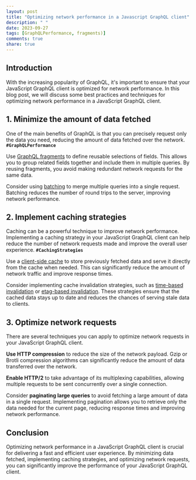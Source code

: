 ```yaml
---
layout: post
title: "Optimizing network performance in a Javascript GraphQL client"
description: " "
date: 2023-09-27
tags: [GraphQLPerformance, fragments)]
comments: true
share: true
---
```


## Introduction

With the increasing popularity of GraphQL, it's important to ensure that your JavaScript GraphQL client is optimized for network performance. In this blog post, we will discuss some best practices and techniques for optimizing network performance in a JavaScript GraphQL client.

## 1. Minimize the amount of data fetched

One of the main benefits of GraphQL is that you can precisely request only the data you need, reducing the amount of data fetched over the network. **`#GraphQLPerformance`**

Use [GraphQL fragments](https://graphql.org/learn/queries/#fragments) to define reusable selections of fields. This allows you to group related fields together and include them in multiple queries. By reusing fragments, you avoid making redundant network requests for the same data.

Consider using [batching](https://graphql.org/learn/best-practices/#batching) to merge multiple queries into a single request. Batching reduces the number of round trips to the server, improving network performance.

## 2. Implement caching strategies

Caching can be a powerful technique to improve network performance. Implementing a caching strategy in your JavaScript GraphQL client can help reduce the number of network requests made and improve the overall user experience. **`#CachingStrategies`**

Use a [client-side cache](https://www.apollographql.com/docs/react/caching/cache-configuration) to store previously fetched data and serve it directly from the cache when needed. This can significantly reduce the amount of network traffic and improve response times.

Consider implementing cache invalidation strategies, such as [time-based invalidation](https://developer.mozilla.org/en-US/docs/Web/HTTP/Headers/Cache-Control) or [etag-based invalidation](https://developer.mozilla.org/en-US/docs/Web/HTTP/Headers/ETag). These strategies ensure that the cached data stays up to date and reduces the chances of serving stale data to clients.

## 3. Optimize network requests

There are several techniques you can apply to optimize network requests in your JavaScript GraphQL client.

**Use HTTP compression** to reduce the size of the network payload. Gzip or Brotli compression algorithms can significantly reduce the amount of data transferred over the network.

**Enable HTTP/2** to take advantage of its multiplexing capabilities, allowing multiple requests to be sent concurrently over a single connection.

Consider **paginating large queries** to avoid fetching a large amount of data in a single request. Implementing pagination allows you to retrieve only the data needed for the current page, reducing response times and improving network performance.

## Conclusion

Optimizing network performance in a JavaScript GraphQL client is crucial for delivering a fast and efficient user experience. By minimizing data fetched, implementing caching strategies, and optimizing network requests, you can significantly improve the performance of your JavaScript GraphQL client.